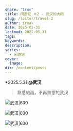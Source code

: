 ```yaml
---
share: "true"
title: 闲游记 ＃2 - 武汉的大雨
slug: /loiter/travel-2
author: iroak
date: 2025-05-31
lastmod: 2025-05-31
tags: 
keywords: 
description: 
series:
  - 闲游记
cover:
  image: 
dir: /content/posts
---
```

*2025.5.31  **@武汉**
>熟悉的雨，不再熟悉的武汉

![武汉|600](https://i-echo.oss-cn-shenzhen.aliyuncs.com/img/aa985446784d016b843d036af980e949.jpg)

![武汉|600](https://i-echo.oss-cn-shenzhen.aliyuncs.com/img/a66eb77824a2c7e77d5b9e39cc7bb0e2.jpg)

![武汉|600](https://i-echo.oss-cn-shenzhen.aliyuncs.com/img/4cb94ebfe0f5b01072314bf059519200.jpg)

